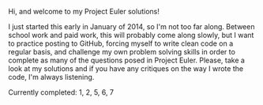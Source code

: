 Hi, and welcome to my Project Euler solutions!

I just started this early in January of 2014, so I'm not too far along. Between school work and paid work,
this will probably come along slowly, but I want to practice posting to GitHub, forcing myself to write
clean code on a regular basis, and challenge my own problem solving skills in order to complete as many
of the questions posed in Project Euler. Please, take a look at my solutions and if you have any critiques
on the way I wrote the code, I'm always listening.

Currently completed:
1, 2, 5, 6, 7
